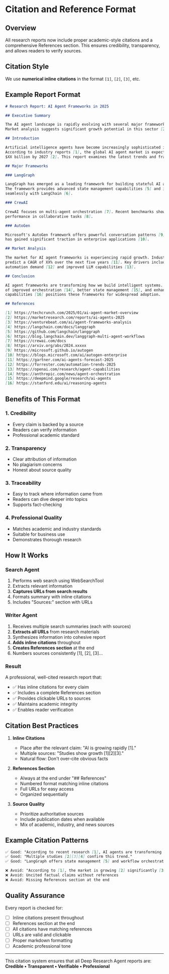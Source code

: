 # Citation and Reference Format

## Overview

All research reports now include proper academic-style citations and a comprehensive References section. This ensures credibility, transparency, and allows readers to verify sources.

## Citation Style

We use **numerical inline citations** in the format `[1]`, `[2]`, `[3]`, etc.

## Example Report Format

```markdown
# Research Report: AI Agent Frameworks in 2025

## Executive Summary

The AI agent landscape is rapidly evolving with several major frameworks emerging [1].
Market analysis suggests significant growth potential in this sector [2][3].

## Introduction

Artificial intelligence agents have become increasingly sophisticated in recent years.
According to industry reports [1], the global AI agent market is expected to reach
$XX billion by 2027 [2]. This report examines the latest trends and frameworks.

## Major Frameworks

### LangGraph

LangGraph has emerged as a leading framework for building stateful AI agents [4].
The framework provides advanced state management capabilities [5] and integrates
seamlessly with LangChain [6].

### CrewAI

CrewAI focuses on multi-agent orchestration [7]. Recent benchmarks show impressive
performance in collaborative tasks [8].

### AutoGen

Microsoft's AutoGen framework offers powerful conversation patterns [9]. The framework
has gained significant traction in enterprise applications [10].

## Market Analysis

The market for AI agent frameworks is experiencing rapid growth. Industry analysts
predict a CAGR of XX% over the next five years [11]. Key drivers include increased
automation demand [12] and improved LLM capabilities [13].

## Conclusion

AI agent frameworks are transforming how we build intelligent systems. The combination
of improved orchestration [14], better state management [15], and enhanced reasoning
capabilities [16] positions these frameworks for widespread adoption.

## References

[1] https://techcrunch.com/2025/01/ai-agent-market-overview
[2] https://marketresearch.com/reports/ai-agents-2025
[3] https://venturebeat.com/ai/agent-frameworks-analysis
[4] https://langchain.com/docs/langgraph
[5] https://github.com/langchain/langgraph
[6] https://blog.langchain.dev/langgraph-multi-agent-workflows
[7] https://crewai.com/docs
[8] https://arxiv.org/abs/2024.xxxxx
[9] https://microsoft.github.io/autogen
[10] https://blogs.microsoft.com/ai/autogen-enterprise
[11] https://gartner.com/ai-agents-forecast-2025
[12] https://forrester.com/automation-trends-2025
[13] https://openai.com/research/agent-capabilities
[14] https://anthropic.com/news/agent-orchestration
[15] https://deepmind.google/research/ai-agents
[16] https://stanford.edu/ai/reasoning-agents
```

## Benefits of This Format

### 1. **Credibility**

- Every claim is backed by a source
- Readers can verify information
- Professional academic standard

### 2. **Transparency**

- Clear attribution of information
- No plagiarism concerns
- Honest about source quality

### 3. **Traceability**

- Easy to track where information came from
- Readers can dive deeper into topics
- Supports fact-checking

### 4. **Professional Quality**

- Matches academic and industry standards
- Suitable for business use
- Demonstrates thorough research

## How It Works

### Search Agent

1. Performs web search using WebSearchTool
2. Extracts relevant information
3. **Captures URLs from search results**
4. Formats summary with inline citations
5. Includes "Sources:" section with URLs

### Writer Agent

1. Receives multiple search summaries (each with sources)
2. **Extracts all URLs** from research materials
3. Synthesizes information into cohesive report
4. **Adds inline citations** throughout
5. **Creates References section** at the end
6. Numbers sources consistently [1], [2], [3]...

### Result

A professional, well-cited research report that:

- ✅ Has inline citations for every claim
- ✅ Includes a complete References section
- ✅ Provides clickable URLs to sources
- ✅ Maintains academic integrity
- ✅ Enables reader verification

## Citation Best Practices

1. **Inline Citations**

   - Place after the relevant claim: "AI is growing rapidly [1]."
   - Multiple sources: "Studies show growth [1][2][3]."
   - Natural flow: Don't over-cite obvious facts

2. **References Section**

   - Always at the end under "## References"
   - Numbered format matching inline citations
   - Full URLs for easy access
   - Organized sequentially

3. **Source Quality**
   - Prioritize authoritative sources
   - Include publication dates when available
   - Mix of academic, industry, and news sources

## Example Citation Patterns

```markdown
✅ Good: "According to recent research [1], AI agents are transforming business."
✅ Good: "Multiple studies [2][3][4] confirm this trend."
✅ Good: "LangGraph offers state management [5] and workflow orchestration [6]."

❌ Avoid: "According to [1], the market is growing [2] significantly [3]."
❌ Avoid: Uncited factual claims without references
❌ Avoid: Missing References section at the end
```

## Quality Assurance

Every report is checked for:

- [ ] Inline citations present throughout
- [ ] References section at the end
- [ ] All citations have matching references
- [ ] URLs are valid and clickable
- [ ] Proper markdown formatting
- [ ] Academic professional tone

---

This citation system ensures that all Deep Research Agent reports are:
**Credible • Transparent • Verifiable • Professional**
